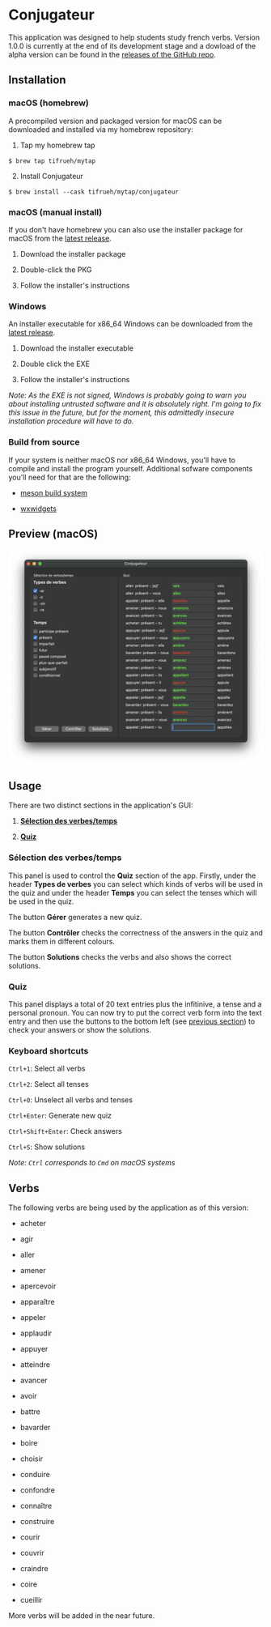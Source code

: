 # Conjugateur

This application was designed to help students study french verbs. Version 1.0.0 is currently at the end of its development stage and a dowload of the alpha version can be found in the [releases of the GitHub repo](https://github.com/tifrueh/conjugateur/releases). 

## Installation

### macOS (homebrew)

A precompiled version and packaged version for macOS can be downloaded and installed via my homebrew repository:

1. Tap my homebrew tap

~~~
$ brew tap tifrueh/mytap
~~~

2. Install Conjugateur

~~~
$ brew install --cask tifrueh/mytap/conjugateur
~~~

### macOS (manual install)

If you don't have homebrew you can also use the installer package for macOS from the [latest release](https://github.com/tifrueh/conjugateur/releases/latest).

1. Download the installer package

2. Double-click the PKG

3. Follow the installer's instructions

### Windows

An installer executable for x86_64 Windows can be downloaded from the [latest release](https://github.com/tifrueh/conjugateur/releases/latest).

1. Download the installer executable

2. Double click the EXE

3. Follow the installer's instructions

_Note: As the EXE is not signed, Windows is probably going to warn you about installing untrusted software and it is absolutely right. I'm going to fix this issue in the future, but for the moment, this admittedly insecure installation procedure will have to do._

### Build from source

If your system is neither macOS nor x86_64 Windows, you'll have to compile and install the program yourself. Additional sofware components you'll need for that are the following:

- [meson build system](https://mesonbuild.com/)

- [wxwidgets](https://www.wxwidgets.org/)

## Preview (macOS)

![macOS preview](./resources/preview.png)

## Usage

There are two distinct sections in the application's GUI:

1. [**Sélection des verbes/temps**](#sélection-des-verbestemps)

2. [**Quiz**](#quiz)

### Sélection des verbes/temps

This panel is used to control the **Quiz** section of the app. Firstly, under the header **Types de verbes** you can select which kinds of verbs will be used in the quiz and under the header **Temps** you can select the tenses which will be used in the quiz.

The button **Gérer** generates a new quiz.

The button **Contrôler** checks the correctness of the answers in the quiz and marks them in different colours.

The button **Solutions** checks the verbs and also shows the correct solutions.

### Quiz

This panel displays a total of 20 text entries plus the infitinive, a tense and a personal pronoun. You can now try to put the correct verb form into the text entry and then use the buttons to the bottom left (see [previous section](#sélection-des-verbestemps)) to check your answers or show the solutions.

### Keyboard shortcuts

`Ctrl+1`: Select all verbs

`Ctrl+2`: Select all tenses

`Ctrl+0`: Unselect all verbs and tenses

`Ctrl+Enter`: Generate new quiz

`Ctrl+Shift+Enter`: Check answers

`Ctrl+S`: Show solutions

_Note: `Ctrl` corresponds to `Cmd` on macOS systems_

## Verbs

The following verbs are being used by the application as of this version:

- acheter

- agir

- aller

- amener

- apercevoir

- apparaître

- appeler

- applaudir

- appuyer

- atteindre

- avancer

- avoir

- battre

- bavarder

- boire

- choisir

- conduire

- confondre

- connaître

- construire

- courir

- couvrir

- craindre

- coire

- cueillir

More verbs will be added in the near future.
